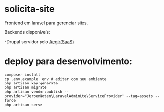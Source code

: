 # solicita-site

Frontend em laravel para gerenciar sites. 

Backends disponiveís:

 -Drupal servidor pelo [Aegir(SaaS)](https://www.aegirproject.org/)



# deploy para desenvolvimento:

    composer install
    cp .env.example .env # editar com seu ambiente
    php artisan key:generate
    php artisan migrate
    php artisan vendor:publish --provider="JeroenNoten\LaravelAdminLte\ServiceProvider" --tag=assets --force
    php artisan serve
